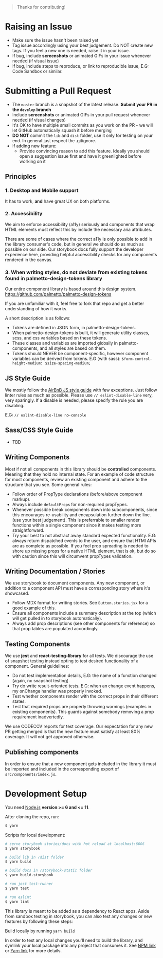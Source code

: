 > Thanks for contributing!

# Raising an Issue

* Make sure the issue hasn't been raised yet
* Tag issue accordingly using your best judgement. Do NOT create new tags. If you feel a new one is needed, raise it in your issue.
* If bug, include **screenshots** or animated GIFs in your issue whenever needed (if visual issue)
* If bug, include steps to reproduce, or link to reproducible issue, E.G: Code Sandbox or similar.

# Submitting a Pull Request

* The ``master`` branch is a snapshot of the latest release. **Submit your PR in the ``develop`` branch**
* Include **screenshots** or animated GIFs in your pull request whenever needed (if visual changes)
* It's OK to have multiple small commits as you work on the PR - we will let GitHub automatically squash it before merging
* **DO NOT** commit the ``lib`` and ``dist`` folder, use it only for testing on your end. In general just respect the .gitignore.
* If adding new feature:
    * Provide convincing reason to add this feature. Ideally you should open a suggestion issue first and have it greenlighted before working on it

## Principles

### 1. Desktop and Mobile support

It has to work, **and** have great UX on both platforms.

### 2. Accessibility

We aim to enforce accessibility (a11y) seriously and components that wrap HTML elements must reflect this by include the necessary aria attributes.

There are some of cases where the correct a11y is only possible to add in the library consumer's code, but in general we should do as much as possible on our side. Our storybook docs fully support the developer experience here, providing helpful accessibility checks for any components rendered in the canvas.

### 3. When writing styles, do not deviate from existing tokens found in palmetto-design-tokens library

Our entire component library is based around this design system. https://github.com/palmetto/palmetto-design-tokens

If you are unfamiliar with it, feel free to fork that repo and get a better understanding of how it works.

A short description is as follows:
* Tokens are defined in JSON form, in palmetto-design-tokens.
* When palmetto-design-tokens is built, it will generate utility classes, scss, and css variables based on these tokens.
* These classes and variables are imported globally in palmetto-components, and all styles are based on them.
* Tokens should NEVER be component-specific, however component variables can be derived from tokens. E.G (with sass): `$form-control-height-medium: $size-spacing-medium;`

## JS Style Guide

We mostly follow the [AirBnB JS style guide](https://github.com/airbnb/javascript/tree/master/react) with few exceptions. Just follow linter rules as much as possible. Please use `// eslint-disable-line` very, very sparingly. If a disable is needed, please specify the rule you are disabling.

E.G: `// eslint-disable-line no-console`

##  Sass/CSS Style Guide

* TBD

## Writing Components

Most if not all components in this library should be **controlled** components. Meaning that they hold no internal state. For an example of code structure for most components, review an existing component and adhere to the structure that you see. Some general rules:

* Follow order of PropType declarations (before/above component markup).
* Always include `defaultProps` for non-required propTypes.
* Whenever possible break components down into subcomponents, since this encourages re-usability and encapsulation further down the line. (use your best judgement). This is preferrable to smaller render functions within a single component since it makes testing more straightforward.
* Try your best to not abstract away standard expected functionality. E.G: always return dispatched events to the user, and ensure that HTMl APIs are as complete as possible. If you feel prop spreading is needed to shore up missing props for a native HTML element, that is ok, but do so with caution since this will circumvent propTypes validation.

## Writing Documentation / Stories

We use storybook to document components. Any new component, or addition to a component API must have a corresponding story where it's showcased.

* Follow MDX format for writing stories. See `Button.stories.jsx` for a good example of this.
* Ensure all components include a summary description at the top (which will get pulled in to storybook automatically).
* Always add prop descriptions (see other components for reference) so that prop tables are populated accordingly.

## Testing Components

We use **jest** and **react-testing-library** for all tests. We discourage the use of snapshot testing instead opting to test desired functionality of a component. General guidelines:

* Do not test implementation details, E.G: the name of a function changed (again, no snapshot testing).
* Try do write result-oriented tests. E.G: when an change event happens, my onChange handler was properly invoked.
* Test whether components render with the correct props in their different states.
* Test that required props are properly throwing warnings (examples in existing components). This guards against somebody removing a prop requirement inadvertedly.

We use CODECOV reports for test coverage. Our expectation for any new PR getting merged is that the new feature must satisfy at least 80% coverage. It will not get approved otherwise.

## Publishing components

In order to ensure that a new component gets included in the library it must be imported and included in the corresponding export of `src/components/index.js`.

# Development Setup

You need [Node.js](http://nodejs.org/) **version >= 6 and <= 11**.

After cloning the repo, run:

```bash
$ yarn
```

Scripts for local development:

```bash
# serve storybook stories/docs with hot reload at localhost:6006
$ yarn storybook

# build lib in /dist folder
$ yarn build

# build docs in /storybook-static folder
$ yarn build-storybook

# run jest test-runner
$ yarn test

# run eslint
$ yarn lint
```

This library is meant to be added as a dependency to React apps. Aside from sandbox testing in storybook, you can also test any changes or new features by following these steps:

Build locally by running `yarn build`

In order to test any local changes you'll need to build the library, and symlink your local package into any project that consumes it. See [NPM link](https://docs.npmjs.com/cli/link) or [Yarn link](https://classic.yarnpkg.com/en/docs/cli/link/) for more details.

